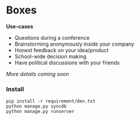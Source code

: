 Boxes
=======

**Use-cases**

- Questions during a conference
- Brainstorming anonymously inside your company
- Honest feedback on your idea/product
- School-wide decision making
- Have political discussions with your friends

*More details coming soon*

### Install

    pip install -r requirement/dev.txt
    python manage.py syncdb
    python manage.py runserver


